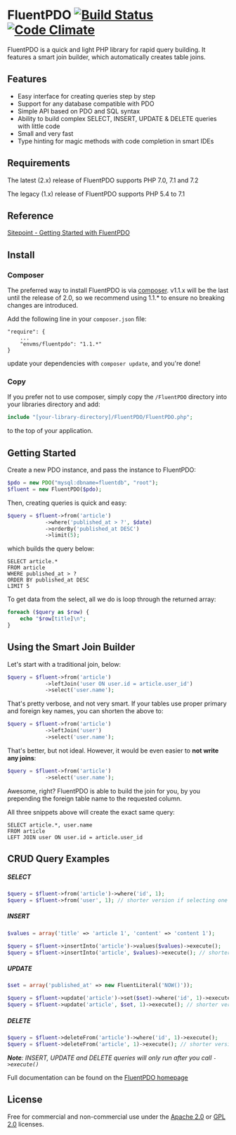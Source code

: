 # FluentPDO [![Build Status](https://secure.travis-ci.org/envms/fluentpdo.png?branch=master)](http://travis-ci.org/envms/fluentpdo) [![Code Climate](https://codeclimate.com/github/fpdo/fluentpdo/badges/gpa.svg)](https://codeclimate.com/github/fpdo/fluentpdo)

FluentPDO is a quick and light PHP library for rapid query building. It features a smart join builder, which automatically creates table joins.

## Features

- Easy interface for creating queries step by step
- Support for any database compatible with PDO
- Simple API based on PDO and SQL syntax
- Ability to build complex SELECT, INSERT, UPDATE & DELETE queries with little code
- Small and very fast
- Type hinting for magic methods with code completion in smart IDEs

## Requirements

The latest (2.x) release of FluentPDO supports PHP 7.0, 7.1 and 7.2

The legacy (1.x) release of FluentPDO supports PHP 5.4 to 7.1

## Reference

[Sitepoint - Getting Started with FluentPDO](http://www.sitepoint.com/getting-started-fluentpdo/)

## Install

### Composer

The preferred way to install FluentPDO is via [composer](http://getcomposer.org/). v1.1.x will be the last until the release of 2.0, so we recommend using 1.1.* to ensure no breaking changes are introduced.

Add the following line in your `composer.json` file:

	"require": {
		...
		"envms/fluentpdo": "1.1.*"
	}

update your dependencies with `composer update`, and you're done!

### Copy

If you prefer not to use composer, simply copy the `/FluentPDO` directory into your libraries directory and add:

```php
include "[your-library-directory]/FluentPDO/FluentPDO.php";
```

to the top of your application.

## Getting Started

Create a new PDO instance, and pass the instance to FluentPDO:

```php
$pdo = new PDO("mysql:dbname=fluentdb", "root");
$fluent = new FluentPDO($pdo);
```

Then, creating queries is quick and easy:

```php
$query = $fluent->from('article')
            ->where('published_at > ?', $date)
            ->orderBy('published_at DESC')
            ->limit(5);
```

which builds the query below:

```mysql
SELECT article.*
FROM article
WHERE published_at > ?
ORDER BY published_at DESC
LIMIT 5
```

To get data from the select, all we do is loop through the returned array:

```php
foreach ($query as $row) {
    echo "$row[title]\n";
}
```

## Using the Smart Join Builder

Let's start with a traditional join, below:

```php
$query = $fluent->from('article')
            ->leftJoin('user ON user.id = article.user_id')
            ->select('user.name');
```

That's pretty verbose, and not very smart. If your tables use proper primary and foreign key names, you can shorten the above to:

```php
$query = $fluent->from('article')
            ->leftJoin('user')
            ->select('user.name');
```

That's better, but not ideal. However, it would be even easier to **not write any joins**:

```php
$query = $fluent->from('article')
            ->select('user.name');
```

Awesome, right? FluentPDO is able to build the join for you, by you prepending the foreign table name to the requested column.

All three snippets above will create the exact same query:

```mysql
SELECT article.*, user.name 
FROM article 
LEFT JOIN user ON user.id = article.user_id
```

## CRUD Query Examples

##### SELECT

```php
$query = $fluent->from('article')->where('id', 1);
$query = $fluent->from('user', 1); // shorter version if selecting one row by primary key
```

##### INSERT

```php
$values = array('title' => 'article 1', 'content' => 'content 1');

$query = $fluent->insertInto('article')->values($values)->execute();
$query = $fluent->insertInto('article', $values)->execute(); // shorter version
```

##### UPDATE

```php
$set = array('published_at' => new FluentLiteral('NOW()'));

$query = $fluent->update('article')->set($set)->where('id', 1)->execute();
$query = $fluent->update('article', $set, 1)->execute(); // shorter version if updating one row by primary key
```

##### DELETE

```php
$query = $fluent->deleteFrom('article')->where('id', 1)->execute();
$query = $fluent->deleteFrom('article', 1)->execute(); // shorter version if deleting one row by primary key
```

***Note**: INSERT, UPDATE and DELETE queries will only run after you call `->execute()`*

Full documentation can be found on the [FluentPDO homepage](http://envms.github.io/fluentpdo/)

## License

Free for commercial and non-commercial use under the [Apache 2.0](http://www.apache.org/licenses/LICENSE-2.0.html) or [GPL 2.0](http://www.gnu.org/licenses/gpl-2.0.html) licenses.
